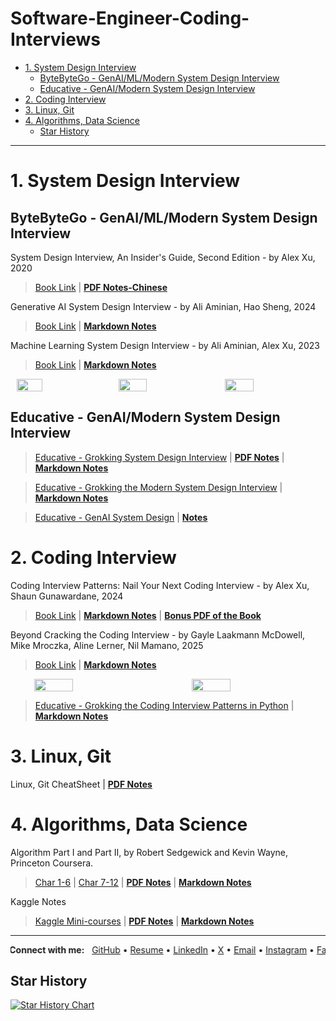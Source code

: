 
# Software-Engineer-Coding-Interviews

<!-- TOC start (generated with https://github.com/derlin/bitdowntoc) -->

- [1. System Design Interview](#1-system-design-interview)
   * [ByteByteGo - GenAI/ML/Modern System Design Interview](#bytebytego-genaimlmodern-system-design-interview)
   * [Educative - GenAI/Modern System Design Interview](#educative-genaimodern-system-design-interview)
- [2. Coding Interview](#2-coding-interview)
- [3. Linux, Git](#3-linux-git)
- [4. Algorithms, Data Science](#4-algorithms-data-science)
   * [Star History](#star-history)

<!-- TOC end -->


---

<!-- TOC --><a name="1-system-design-interview"></a>
# 1. System Design Interview

<!-- TOC --><a name="bytebytego-genaimlmodern-system-design-interview"></a>
## ByteByteGo - GenAI/ML/Modern System Design Interview

System Design Interview, An Insider's Guide, Second Edition - by Alex Xu, 2020

> [Book Link](https://www.amazon.com/System-Design-Interview-insiders-Second/dp/B08CMF2CQF) | [__PDF Notes-Chinese__](https://github.com/junfanz1/Quant-Books-Notes/blob/main/System%20Design/Notes%20on%20System%20Design.pdf)

Generative AI System Design Interview - by Ali Aminian, Hao Sheng, 2024

> [Book Link](https://www.amazon.com/Machine-Learning-System-Design-Interview/dp/1736049127) | [__Markdown Notes__](https://github.com/junfanz1/AI-LLM-ML-CS-Quant-Review/blob/main/System%20Design/GenAI%20System%20Design%20Interview.md)

Machine Learning System Design Interview - by Ali Aminian, Alex Xu, 2023

> [Book Link](https://www.amazon.com/Machine-Learning-System-Design-Interview/dp/1736049127) | [__Markdown Notes__](https://github.com/junfanz1/AI-LLM-ML-CS-Quant-Review/blob/main/System%20Design/ML%20System%20Design%20Interview.md)

<div style="display: flex; justify-content: space-around;">
  <img src="https://github.com/user-attachments/assets/2bc97b4d-565b-4c8e-9915-23d1693635aa" width="28.6%">
  <img src="https://github.com/user-attachments/assets/74e6f3ad-b189-4aa1-b5f4-43ecac9a5b9c" width="30%">
  <img src="https://github.com/user-attachments/assets/78c720a1-2823-4dbe-854c-3e9936abd407" width="30%">
</div>

<!-- TOC --><a name="educative-genaimodern-system-design-interview"></a>
## Educative - GenAI/Modern System Design Interview

> [Educative - Grokking System Design Interview](https://www.educative.io/verify-certificate/B86jYxWPP3JhA8lAZw0B2Mhr92YjJNmG5Ty) | [__PDF Notes__](https://github.com/junfanz1/CS-Online-Course-Notes/blob/main/Grokking%20the%20System%20Design%20Interview/Grokking%20the%20System%20Design%20Interview.pdf) | [__Markdown Notes__](https://github.com/junfanz1/CS-Online-Course-Notes/blob/main/Grokking%20the%20System%20Design%20Interview/Grokking%20the%20System%20Design%20Interview.md)

> [Educative - Grokking the Modern System Design Interview](https://www.educative.io/courses/grokking-the-system-design-interview) | [__Markdown Notes__](https://github.com/junfanz1/AI-LLM-ML-CS-Quant-Overview/blob/main/System%20Design/Modern%20System%20Design.md)

> [Educative - GenAI System Design](https://www.educative.io/verify-certificate/RgxzXQFQkKyYgKrGjTX1RQpE9J3vT6) | [__Notes__](https://github.com/junfanz1/AI-LLM-ML-CS-Quant-Readings/blob/main/System%20Design/GenAI%20System%20Design.md)


<!-- TOC --><a name="2-coding-interview"></a>
# 2. Coding Interview

Coding Interview Patterns: Nail Your Next Coding Interview - by Alex Xu, Shaun Gunawardane, 2024

> [Book Link](https://www.amazon.com/Coding-Interview-Patterns-Nail-Your/dp/1736049135) | [__Markdown Notes__](https://github.com/junfanz1/Coding-Interview-Practices/blob/main/Coding%20Interview%20Patterns:%20Nail%20Your%20Next%20Coding%20Interview/Coding%20Interview%20Patterns,%20Alex%20Xu.md) | [__Bonus PDF of the Book__](https://github.com/junfanz1/Coding-Interview-Practices/blob/main/Coding%20Interview%20Patterns%3A%20Nail%20Your%20Next%20Coding%20Interview/Bonus_Pdf.pdf)

Beyond Cracking the Coding Interview - by Gayle Laakmann McDowell, Mike Mroczka, Aline Lerner, Nil Mamano, 2025

> [Book Link](https://www.amazon.com/Beyond-Cracking-Coding-Interview-Successfully/dp/195570600X) | [__Markdown Notes__](https://github.com/junfanz1/Software-Engineer-Coding-Interviews/blob/main/Beyond%20Cracking%20the%20Coding%20Interview/Beyond%20Cracking%20the%20Coding%20Interview.md)

<div style="display: flex; justify-content: space-around;">
  <img src="https://github.com/user-attachments/assets/ec6ea72a-3d99-4c13-9086-3c1f3e9256b0" width="35%" height="35%">
  <img src="https://github.com/user-attachments/assets/62a0e128-7ca0-49b4-a53f-fed51456f06b" width="35%" height="35%">
</div>

> [Educative - Grokking the Coding Interview Patterns in Python](https://www.educative.io/courses/grokking-coding-interview-in-python) | [__Markdown Notes__](https://github.com/junfanz1/Software-Engineer-Coding-Interviews/blob/main/Grokking%20the%20Coding%20Interview%20Patterns%20in%20Python/Grokking%20the%20Coding%20Interview%20Patterns%20in%20Python.md)

<!-- TOC --><a name="3-linux-git"></a>
# 3. Linux, Git

Linux, Git CheatSheet | [__PDF Notes__](https://github.com/junfanz1/Coding-Interview-Practices/blob/main/Linux/Essential%20Linux.pdf)

<!-- TOC --><a name="4-algorithms-data-science"></a>
# 4. Algorithms, Data Science

Algorithm Part I and Part II, by Robert Sedgewick and Kevin Wayne, Princeton Coursera.

> [Char 1-6](https://www.coursera.org/learn/algorithms-part1) | [Char 7-12](https://www.coursera.org/learn/algorithms-part2) | [__PDF Notes__](https://github.com/junfanz1/CS-Online-Course-Notes/blob/main/Princeton%20Algorithm/Princeton%20Algorithm%20Coursera%20Notes%20Junfan%20Zhu.pdf) | [__Markdown Notes__](https://github.com/junfanz1/CS-Online-Course-Notes/blob/main/Princeton%20Algorithm/Princeton%20Algorithm%20Coursera%20Notes.md)

Kaggle Notes

> [Kaggle Mini-courses](https://www.kaggle.com/learn) | [__PDF Notes__](https://github.com/junfanz1/CS-Online-Course-Notes/blob/main/Kaggle%20Course%20Notes/Kaggle%20Course%20Notes.pdf) | [__Markdown Notes__](https://github.com/junfanz1/CS-Online-Course-Notes/blob/main/Kaggle%20Course%20Notes/Kaggle%20Course%20Notes.md)


---

<div align="left">
  <marquee behavior="alternate" scrollamount="3">
    <strong>Connect with me:</strong>
    &nbsp;
    <a href="https://github.com/junfanz1">GitHub</a> •
    <a href="https://www.overleaf.com/read/jcgfkzhyfvdv#57139d">Resume</a> •
    <a href="https://www.linkedin.com/in/junfan-zhu/">LinkedIn</a> •
    <a href="https://x.com/junfanzhu98">X</a> •
    <a href="mailto:junfanzhu98@gmail.com">Email</a> •
    <a href="https://www.instagram.com/junfan_zhu/">Instagram</a> •
    <a href="https://www.facebook.com/junfan.zhu.961/">Facebook</a> •
    <a href="https://www.douban.com/people/junfanz/">Douban</a> •
    <a href="junfanzhu98">WeChat</a>
  </marquee>
</div>


<!-- TOC --><a name="star-history"></a>
## Star History

[![Star History Chart](https://api.star-history.com/svg?repos=junfanz1/Coding-Interview-Practices&type=Date)](https://star-history.com/#junfanz1/Coding-Interview-Practices&Date)

